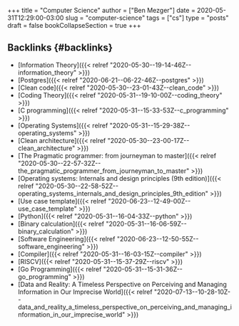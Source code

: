 +++
title = "Computer Science"
author = ["Ben Mezger"]
date = 2020-05-31T12:29:00-03:00
slug = "computer-science"
tags = ["cs"]
type = "posts"
draft = false
bookCollapseSection = true
+++

## Backlinks {#backlinks}

-   [Information Theory]({{< relref "2020-05-30--19-14-46Z--information_theory" >}})
-   [Postgres]({{< relref "2020-06-21--06-22-46Z--postgres" >}})
-   [Clean code]({{< relref "2020-05-30--23-01-43Z--clean_code" >}})
-   [Coding Theory]({{< relref "2020-05-31--19-10-00Z--coding_theory" >}})
-   [C programming]({{< relref "2020-05-31--15-33-53Z--c_programming" >}})
-   [Operating Systems]({{< relref "2020-05-31--15-29-38Z--operating_systems" >}})
-   [Clean architecture]({{< relref "2020-05-30--23-00-17Z--clean_architecture" >}})
-   [The Pragmatic programmer: from journeyman to master]({{< relref "2020-05-30--22-57-32Z--the_pragmatic_programmer_from_journeyman_to_master" >}})
-   [Operating systems: Internals and design principles (9th edition)]({{< relref "2020-05-30--22-58-52Z--operating_systems_internals_and_design_principles_9th_edition" >}})
-   [Use case template]({{< relref "2020-06-23--12-49-00Z--use_case_template" >}})
-   [Python]({{< relref "2020-05-31--16-04-33Z--python" >}})
-   [Binary calculation]({{< relref "2020-05-31--16-06-59Z--binary_calculation" >}})
-   [Software Engineering]({{< relref "2020-06-23--12-50-55Z--software_engineering" >}})
-   [Compiler]({{< relref "2020-05-31--16-03-15Z--compiler" >}})
-   [RISCV]({{< relref "2020-05-31--15-37-29Z--riscv" >}})
-   [Go Programming]({{< relref "2020-05-31--15-31-36Z--go_programming" >}})
-   [Data and Reality: A Timeless Perspective on Perceiving and Managing Information in Our Imprecise World]({{< relref "2020-07-13--10-28-10Z--data_and_reality_a_timeless_perspective_on_perceiving_and_managing_information_in_our_imprecise_world" >}})
